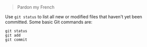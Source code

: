 > Pardon my French

Use `git status` to list all new or modified files that haven't yet been committed.
Some basic Git commands are:
```
git status
git add
git commit
```
